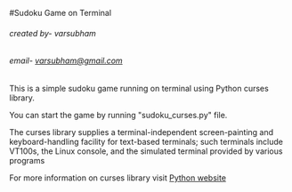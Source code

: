 #Sudoku Game on Terminal
###### created by- varsubham
###### email- varsubham@gmail.com


This is a simple sudoku game running on terminal using Python curses library.


You can start the game by running "sudoku_curses.py" file.



The curses library supplies a terminal-independent screen-painting and keyboard-handling facility for text-based terminals; such terminals include VT100s, the Linux console, and the simulated terminal provided by various programs

For more information on curses library visit [Python website](https://docs.python.org/3/howto/curses.html)

